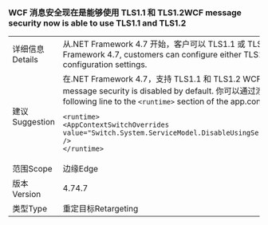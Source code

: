 ### <a name="wcf-message-security-now-is-able-to-use-tls11-and-tls12"></a><span data-ttu-id="a5344-101">WCF 消息安全现在是能够使用 TLS1.1 和 TLS1.2</span><span class="sxs-lookup"><span data-stu-id="a5344-101">WCF message security now is able to use TLS1.1 and TLS1.2</span></span>

|   |   |
|---|---|
|<span data-ttu-id="a5344-102">详细信息</span><span class="sxs-lookup"><span data-stu-id="a5344-102">Details</span></span>|<span data-ttu-id="a5344-103">从.NET Framework 4.7 开始，客户可以 TLS1.1 或 TLS1.2 在配置的 SSL3.0 和 TLS1.0 除了通过应用程序配置设置的 WCF 消息安全性。</span><span class="sxs-lookup"><span data-stu-id="a5344-103">Starting in the .NET Framework 4.7, customers can configure either TLS1.1 or TLS1.2 in WCF message security in addition to SSL3.0 and TLS1.0 through application configuration settings.</span></span>|
|<span data-ttu-id="a5344-104">建议</span><span class="sxs-lookup"><span data-stu-id="a5344-104">Suggestion</span></span>|<span data-ttu-id="a5344-105">在.NET Framework 4.7，支持 TLS1.1 和 TLS1.2 WCF 消息安全中的默认处于禁用状态。</span><span class="sxs-lookup"><span data-stu-id="a5344-105">In the .NET Framework 4.7, support for TLS1.1 and TLS1.2 in WCF message security is disabled by default.</span></span> <span data-ttu-id="a5344-106">你可以通过添加以下行将对启用它<code>&lt;runtime&gt;</code>app.config 或 web.config 文件的部分：</span><span class="sxs-lookup"><span data-stu-id="a5344-106">You can enable it by adding the following line to the <code>&lt;runtime&gt;</code> section of the app.config or web.config file:</span></span><pre><code class="language-xml">&lt;runtime&gt;&#13;&#10;&lt;AppContextSwitchOverrides value=&quot;Switch.System.ServiceModel.DisableUsingServicePointManagerSecurityProtocols=false;Switch.System.Net.DontEnableSchUseStrongCrypto=false&quot; /&gt;&#13;&#10;&lt;/runtime&gt;&#13;&#10;</code></pre>|
|<span data-ttu-id="a5344-107">范围</span><span class="sxs-lookup"><span data-stu-id="a5344-107">Scope</span></span>|<span data-ttu-id="a5344-108">边缘</span><span class="sxs-lookup"><span data-stu-id="a5344-108">Edge</span></span>|
|<span data-ttu-id="a5344-109">版本</span><span class="sxs-lookup"><span data-stu-id="a5344-109">Version</span></span>|<span data-ttu-id="a5344-110">4.7</span><span class="sxs-lookup"><span data-stu-id="a5344-110">4.7</span></span>|
|<span data-ttu-id="a5344-111">类型</span><span class="sxs-lookup"><span data-stu-id="a5344-111">Type</span></span>|<span data-ttu-id="a5344-112">重定目标</span><span class="sxs-lookup"><span data-stu-id="a5344-112">Retargeting</span></span>|

